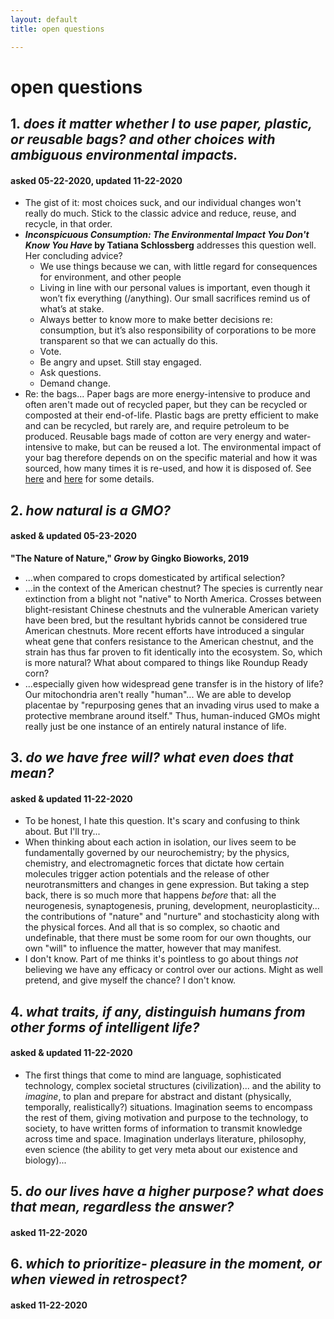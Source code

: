 ```yaml
---
layout: default
title: open questions

---
```


# open questions

## 1. _does it matter whether I to use paper, plastic, or reusable bags? and other choices with ambiguous environmental impacts._
#### asked 05-22-2020, updated 11-22-2020
* The gist of it: most choices suck, and our individual changes won't really do much. Stick to the classic advice and reduce, reuse, and recycle, in that order.
* **_Inconspicuous Consumption: The Environmental Impact You Don't Know You Have_ by Tatiana Schlossberg** addresses this question well. Her concluding advice?
  * We use things because we can, with little regard for consequences for environment, and other people
  * Living in line with our personal values is important, even though it won’t fix everything (/anything). Our small sacrifices remind us of what’s at stake. 
  * Always better to know more to make better decisions re: consumption, but it’s also responsibility of corporations to be more transparent so that we can actually do this. 
  * Vote. 
  * Be angry and upset. Still stay engaged. 
  * Ask questions. 
  * Demand change. 
* Re: the bags... Paper bags are more energy-intensive to produce and often aren't made out of recycled paper, but they can be recycled or composted at their end-of-life. Plastic bags are pretty efficient to make and can be recycled, but rarely are, and require petroleum to be produced. Reusable bags made of cotton are very energy and water-intensive to make, but can be reused a lot. The environmental impact of your bag therefore depends on on the specific material and how it was sourced, how many times it is re-used, and how it is disposed of. See [here](https://stanfordmag.org/contents/paper-plastic-or-reusable) and [here](https://www2.mst.dk/Udgiv/publications/2018/02/978-87-93614-73-4.pdf) for some details. 

## 2. _how natural is a GMO?_
#### asked & updated 05-23-2020
**"The Nature of Nature," _Grow_ by Gingko Bioworks, 2019**
* ...when compared to crops domesticated by artifical selection?
* ...in the context of the American chestnut? The species is currently near extinction from a blight not "native" to North America. Crosses between blight-resistant Chinese chestnuts and the vulnerable American variety have been bred, but the resultant hybrids cannot be considered true American chestnuts. More recent efforts have introduced a singular wheat gene that confers resistance to the American chestnut, and the strain has thus far proven to fit identically into the ecosystem.  So, which is more natural? What about compared to things like Roundup Ready corn?
* ...especially given how widespread gene transfer is in the history of life? Our mitochondria aren't really "human"... We are able to develop placentae by "repurposing genes that an invading virus used to make a protective membrane around itself." Thus, human-induced GMOs might really just be one instance of an entirely natural instance of life.

## 3. _do we have free will? what even does that mean?_
#### asked & updated 11-22-2020
* To be honest, I hate this question. It's scary and confusing to think about. But I'll try...
* When thinking about each action in isolation, our lives seem to be fundamentally governed by our neurochemistry; by the physics, chemistry, and electromagnetic forces that dictate how certain molecules trigger action potentials and the release of other neurotransmitters and changes in gene expression. But taking a step back, there is so much more that happens _before_ that: all the neurogenesis, synaptogenesis, pruning, development, neuroplasticity... the contributions of "nature" and "nurture" and stochasticity along with the physical forces. And all that is so complex, so chaotic and undefinable, that there must be some room for our own thoughts, our own "will" to influence the matter, however that may manifest.
* I don't know. Part of me thinks it's pointless to go about things _not_ believing we have any efficacy or control over our actions. Might as well pretend, and give myself the chance? I don't know.

## 4. _what traits, if any, distinguish humans from other forms of intelligent life?_
#### asked  & updated 11-22-2020
* The first things that come to mind are language, sophisticated technology, complex societal structures (civilization)... and the ability to _imagine_, to plan and prepare for abstract and distant (physically, temporally, realistically?) situations. Imagination seems to encompass the rest of them, giving motivation and purpose to the technology, to society, to have written forms of information to transmit knowledge across time and space. Imagination underlays literature, philosophy, even science (the ability to get very meta about our existence and biology)...

## 5. _do our lives have a higher purpose? what does that mean, regardless the answer?_
#### asked 11-22-2020

## 6. _which to prioritize- pleasure in the moment, or when viewed in retrospect?_
#### asked 11-22-2020


